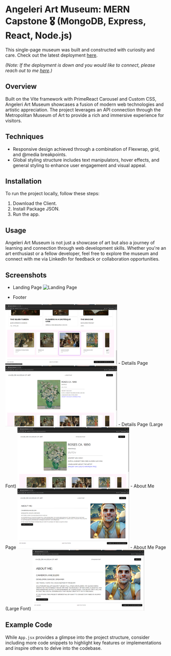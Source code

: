 # Angeleri Art Museum: MERN Capstone 🎖️ (MongoDB, Express, React, Node.js)

This single-page museum was built and constructed with curiosity and care. Check out the latest deployment [here](insert-deployment-link).

*(Note: If the deployment is down and you would like to connect, please reach out to me [here](https://www.linkedin.com/in/cameron-angeleri/).)*

## Overview

Built on the Vite framework with PrimeReact Carousel and Custom CSS, Angeleri Art Museum showcases a fusion of modern web technologies and artistic appreciation. The project leverages an API connection through the Metropolitan Museum of Art to provide a rich and immersive experience for visitors.

## Techniques

- Responsive design achieved through a combination of Flexwrap, grid, and @media breakpoints.
- Global styling structure includes text manipulators, hover effects, and general styling to enhance user engagement and visual appeal.

## Installation

To run the project locally, follow these steps:
1. Download the Client.
2. Install Package JSON.
3. Run the app.

## Usage

Angeleri Art Museum is not just a showcase of art but also a journey of learning and connection through web development skills. Whether you're an art enthusiast or a fellow developer, feel free to explore the museum and connect with me via LinkedIn for feedback or collaboration opportunities.

## Screenshots

- Landing Page ![Landing Page](file:///C:/Users/caman/OneDrive/Pictures/Screenshots/Screenshot%202024-05-23%20171747.png)

- Footer 
<img src="./client/src/assets/screenshots/Screenshot_LandingFooter.png" width="350" title="Footer">
- Details Page 
<img src="./client/src/assets/screenshots/Screenshot_ArtDetailsPage.png" width="350" title="Footer">
- Details Page (Large Font) 
<img src="./client/src/assets/screenshots/Screenshot_ArtDetailsPageLRG.png" width="350" title="Footer">
- About Me Page
<img src="./client/src/assets/screenshots/Screenshot_AboutMe.png" width="350" title="Footer">
- About Me Page (Large Font)
<img src="./client/src/assets/screenshots/Screenshot_AboutMeLRG.png" width="350" title="Footer">

## Example Code

While `App.jsx` provides a glimpse into the project structure, consider including more code snippets to highlight key features or implementations and inspire others to delve into the codebase.
